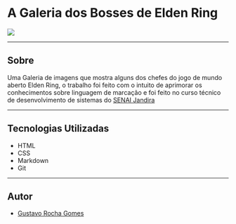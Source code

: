 # A Galeria dos Bosses de Elden Ring

![](./screenshot/Captura%20de%20Tela%202024-09-06%20%C3%A0s%2015.53.59.png)

---
## Sobre

Uma Galeria de imagens que mostra alguns dos chefes do jogo de mundo aberto Elden Ring, o trabalho foi feito com o intuito de aprimorar os conhecimentos sobre linguagem de marcação e foi feito no curso técnico de desenvolvimento de sistemas do [SENAI Jandira](https://sp.senai.br/unidade/jandira/)

---

## Tecnologias Utilizadas

- HTML
- CSS
- Markdown
- Git

---

## Autor

- [Gustavo Rocha Gomes](https://www.linkedin.com/in/gustavo-rocha-gomes-3b1442327/?trk=opento_sprofile_topcard)
